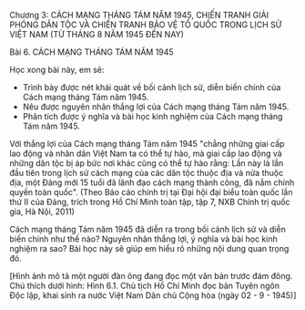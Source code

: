 Chương 3: CÁCH MẠNG THÁNG TÁM NĂM 1945, CHIẾN TRANH GIẢI PHÓNG DÂN TỘC VÀ CHIẾN TRANH BẢO VỆ TỔ QUỐC TRONG LỊCH SỬ VIỆT NAM (TỪ THÁNG 8 NĂM 1945 ĐẾN NAY)

Bài 6. CÁCH MẠNG THÁNG TÁM NĂM 1945

Học xong bài này, em sẽ:
- Trình bày được nét khái quát về bối cảnh lịch sử, diễn biến chính của Cách mạng tháng Tám năm 1945.
- Nêu được nguyên nhân thắng lợi của Cách mạng tháng Tám năm 1945.
- Phân tích được ý nghĩa và bài học kinh nghiệm của Cách mạng tháng Tám năm 1945.

Với thắng lợi của Cách mạng tháng Tám năm 1945 "chẳng những giai cấp lao động và nhân dân Việt Nam ta có thể tự hào, mà giai cấp lao động và những dân tộc bị áp bức nơi khác cũng có thể tự hào rằng: Lần này là lần đầu tiên trong lịch sử cách mạng của các dân tộc thuộc địa và nửa thuộc địa, một Đảng mới 15 tuổi đã lãnh đạo cách mạng thành công, đã nắm chính quyền toàn quốc".
(Theo Báo cáo chính trị tại Đại hội đại biểu toàn quốc lần thứ II của Đảng, trích trong Hồ Chí Minh toàn tập, tập 7, NXB Chính trị quốc gia, Hà Nội, 2011)

Cách mạng tháng Tám năm 1945 đã diễn ra trong bối cảnh lịch sử và diễn biến chính như thế nào? Nguyên nhân thắng lợi, ý nghĩa và bài học kinh nghiệm ra sao? Bài học này sẽ giúp em hiểu rõ những nội dung quan trọng đó.

[Hình ảnh mô tả một người đàn ông đang đọc một văn bản trước đám đông. Chú thích dưới hình: Hình 6.1. Chủ tịch Hồ Chí Minh đọc bản Tuyên ngôn Độc lập, khai sinh ra nước Việt Nam Dân chủ Cộng hòa (ngày 02 - 9 - 1945)]